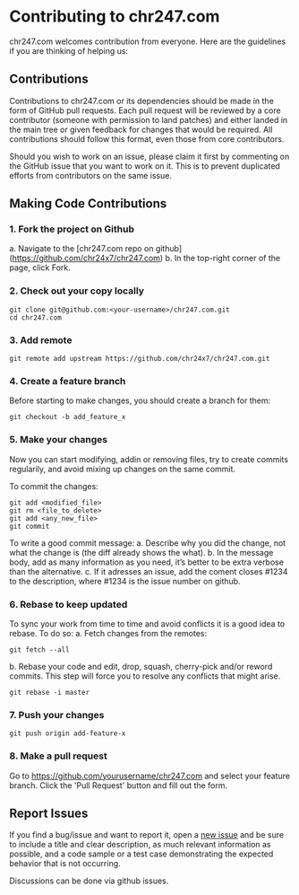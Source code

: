 # Contributing to chr247.com

chr247.com welcomes contribution from everyone. Here are the guidelines if you are
thinking of helping us:

## Contributions

Contributions to chr247.com or its dependencies should be made in the form of GitHub
pull requests. Each pull request will be reviewed by a core contributor
(someone with permission to land patches) and either landed in the main tree or
given feedback for changes that would be required. All contributions should
follow this format, even those from core contributors.

Should you wish to work on an issue, please claim it first by commenting on
the GitHub issue that you want to work on it. This is to prevent duplicated
efforts from contributors on the same issue.

## Making Code Contributions

### 1. Fork the project on Github
a. Navigate to the [chr247.com repo on github] (https://github.com/chr24x7/chr247.com)
b. In the top-right corner of the page, click Fork. 

### 2. Check out your copy locally
```
git clone git@github.com:<your-username>/chr247.com.git
cd chr247.com
```

### 3. Add remote
```
git remote add upstream https://github.com/chr24x7/chr247.com.git
```

### 4. Create a feature branch
Before starting to make changes, you should create a branch for them:
```
git checkout -b add_feature_x
```

### 5. Make your changes
Now you can start modifying, addin or removing files, try to create commits regularily,
and avoid mixing up changes on the same commit.

To commit the changes:
```
git add <modified_file>
git rm <file_to_delete>
git add <any_new_file>
git commit
```
To write a good commit message:
a. Describe why you did the change, not what the change is (the diff already shows the what).
b. In the message body, add as many information as you need, it’s better to be extra verbose than the alternative.
c. If it adresses an issue, add the coment closes #1234 to the description, where #1234 is the issue number on github.

### 6. Rebase to keep updated
To sync your work from time to time and avoid conflicts it is a good idea to rebase.
To do so:
a. Fetch changes from the remotes:
```
git fetch --all
```
b. Rebase your code and edit, drop, squash, cherry-pick and/or reword commits. 
This step will force you to resolve any conflicts that might arise.
```
git rebase -i master
```

### 7. Push your changes
```
git push origin add-feature-x
```

### 8. Make a pull request
Go to https://github.com/yourusername/chr247.com and select your feature branch.
Click the 'Pull Request' button and fill out the form.

## Report Issues

If you find a bug/issue and want to report it, open a [new issue](https://github.com/chr24x7/chr247.com/issues/new)
and be sure to include a title and clear description, as much relevant information
as possible, and a code sample or a test case demonstrating the expected behavior
that is not occurring.

Discussions can be done via github issues.
